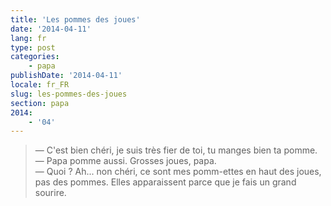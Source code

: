 ```yaml
---
title: 'Les pommes des joues'
date: '2014-04-11'
lang: fr
type: post
categories:
    - papa
publishDate: '2014-04-11'
locale: fr_FR
slug: les-pommes-des-joues
section: papa
2014:
    - '04'
---
```


> — C'est bien chéri, je suis très fier de toi, tu manges bien ta pomme.  
> — Papa pomme aussi. Grosses joues, papa.  
> — Quoi ? Ah... non chéri, ce sont mes pomm-ettes en haut des joues, pas des pommes. Elles apparaissent parce que je fais un grand sourire.


